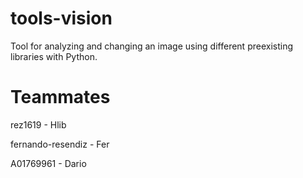 # tools-vision
Tool for analyzing and changing an image using different preexisting libraries with Python.

# Teammates
rez1619 - Hlib

fernando-resendiz - Fer

A01769961 - Dario
